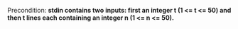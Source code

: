 Precondition: **stdin contains two inputs: first an integer t (1 <= t <= 50) and then t lines each containing an integer n (1 <= n <= 50).**